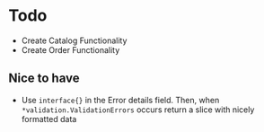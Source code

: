 # Todo

* Create Catalog Functionality
* Create Order Functionality

## Nice to have
* Use `interface{}` in the Error details field. Then, when `*validation.ValidationErrors` occurs return a slice with nicely formatted data